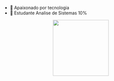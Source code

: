 - 🔭 Apaixonado por tecnologia
- 🌱 Estudante Analise de Sistemas 10%
<div align="center">
  <a href="https://github.com/Alailsonbispo">
  <img height="180em" src="https://github-readme-stats.vercel.app/api?username=Alailsonbispo1&show_icons=true&theme=cobalt&include_all_commits=true&count_private=true"/>
